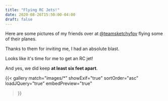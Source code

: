 ```yaml
---
title: "Flying RC Jets!"
date: 2020-08-26T15:50:00-04:00
draft: false
---
```


Here are some pictures of my friends over at [@teamsketchyfpv](https://www.instagram.com/teamsketchyfpv/) flying some of their planes.

Thanks to them for inviting me, I had an absolute blast.

Looks like it's time for me to get an RC jet!

And yes, we did keep **at least six feet apart**.

{{< gallery
    match="images/*"
    showExif="true"
    sortOrder="asc"
    loadJQuery="true"
    embedPreview="true"
>}}
